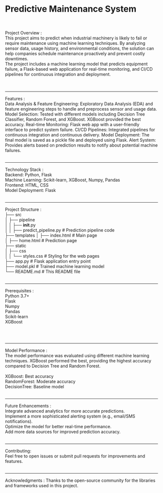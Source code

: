 # Predictive Maintenance System
<br>
<br>
Project Overview :
<br>
This project aims to predict when industrial machinery is likely to fail or require maintenance using machine learning techniques. By analyzing sensor data, usage history, and environmental conditions, the solution can help companies schedule maintenance proactively and prevent costly downtimes.
<br>
The project includes a machine learning model that predicts equipment failure, a Flask-based web application for real-time monitoring, and CI/CD pipelines for continuous integration and deployment.
<br>
<br>
<br>
<hr>

Features :
<br>
Data Analysis & Feature Engineering: Exploratory Data Analysis (EDA) and feature engineering steps to handle and preprocess sensor and usage data.
Model Selection: Tested with different models including Decision Tree Classifier, Random Forest, and XGBoost. XGBoost provided the best accuracy.
Real-time Monitoring: Flask web app with a user-friendly interface to predict system failure.
CI/CD Pipelines: Integrated pipelines for continuous integration and continuous delivery.
Model Deployment: The final model is saved as a pickle file and deployed using Flask.
Alert System: Provides alerts based on prediction results to notify about potential machine failures.
<br>
<br>
<hr>

Technology Stack :
<br>
Backend: Python, Flask
<br>
Machine Learning: Scikit-learn, XGBoost, Numpy, Pandas
<br>
Frontend: HTML, CSS
<br>
Model Deployment: Flask
<br>
<br>
<hr>

Project Structure :
<br>
├── src
<br>
│   ├── pipeline
<br>
│   │   ├── __init__.py
<br>
│   │   ├── predict_pipeline.py   # Prediction pipeline code
<br>
├── templates
│   ├── index.html                # Main page
<br>
│   ├── home.html                 # Prediction page
<br>
├── static
<br>
│   ├── css
<br>
│   │   └── styles.css            # Styling for the web pages
<br>
├── app.py                        # Flask application entry point
<br>
├── model.pkl                     # Trained machine learning model
<br>
└── README.md                     # This README file
<br>
<br>
<hr>

Prerequisites :
<br>
Python 3.7+
<br>
Flask
<br>
Numpy
<br>
Pandas
<br>
Scikit-learn
<br>
XGBoost

<br>
<br>
<hr>

Model Performance :
<br>
The model performance was evaluated using different machine learning techniques. XGBoost performed the best, providing the highest accuracy compared to Decision Tree and Random Forest.
<br>
<br>
XGBoost: Best accuracy
<br>
RandomForest: Moderate accuracy
<br>
DecisionTree: Baseline model
<br>
<br>
<hr>


Future Enhancements :
<br>
Integrate advanced analytics for more accurate predictions.
<br>
Implement a more sophisticated alerting system (e.g., email/SMS notifications).
<br>
Optimize the model for better real-time performance.
<br>
Add more data sources for improved prediction accuracy.
<br>
<br>
<hr>

Contributing:
<br>
Feel free to open issues or submit pull requests for improvements and features.
<br>
<br>
<hr>


Acknowledgments :
Thanks to the open-source community for the libraries and frameworks used in this project.

<br>
<br>

